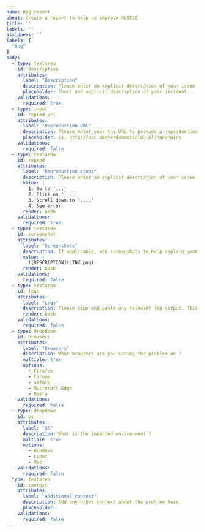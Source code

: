 ```yaml
---
name: Bug report
about: Create a report to help us improve MUSCLE
title: ''
labels: ''
assignees: ''
labels: [
  "bug"
]
body:
  - type: textarea
    id: description
    attributes:
      label: "Description"
      description: Please enter an explicit description of your issue
      placeholder: Short and explicit description of your incident...
    validations:
      required: true
  - type: input
    id: reprod-url
    attributes:
      label: "Reproduction URL"
      description: Please enter your the URL to provide a reproduction of the issue
      placeholder: ex. http://acc.amsterdammusiclab.nl/tunetwins
    validations:
      required: false
  - type: textarea
    id: reprod
    attributes:
      label: "Reproduction steps"
      description: Please enter an explicit description of your issue
      value: |
        1. Go to '...'
        2. Click on '....'
        3. Scroll down to '....'
        4. See error
      render: bash
    validations:
      required: true
  - type: textarea
    id: screenshot
    attributes:
      label: "Screenshots"
      description: If applicable, add screenshots to help explain your problem.
      value: |
        ![DESCRIPTION](LINK.png)
      render: bash
    validations:
      required: false
  - type: textarea
    id: logs
    attributes:
      label: "Logs"
      description: Please copy and paste any relevant log output. This will be automatically formatted into code, so no need for backticks.
      render: bash
    validations:
      required: false
  - type: dropdown
    id: browsers
    attributes:
      label: "Browsers"
      description: What browsers are you seeing the problem on ?
      multiple: true
      options:
        - Firefox
        - Chrome
        - Safari
        - Microsoft Edge
        - Opera
    validations:
      required: false
  - type: dropdown
    id: os
    attributes:
      label: "OS"
      description: What is the impacted environment ?
      multiple: true
      options:
        - Windows
        - Linux
        - Mac
    validations:
      required: false
  type: textarea
    id: context
    attributes:
      label: "Additional context"
      description: Add any other context about the problem here.
      placeholder: 
    validations:
      required: false
---
```

